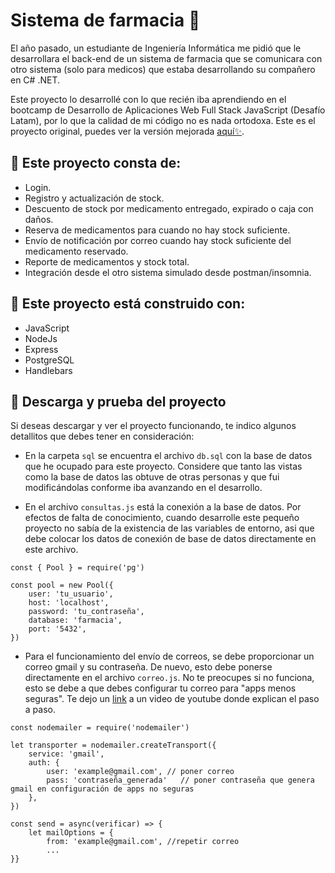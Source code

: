 # Sistema de farmacia 💊

El año pasado, un estudiante de Ingeniería Informática me pidió que le desarrollara el back-end de un sistema de farmacia que se comunicara con otro sistema 
(solo para medicos) que estaba desarrollando su compañero en C# .NET.

Este proyecto lo desarrollé con lo que recién iba aprendiendo en el bootcamp de Desarrollo de Aplicaciones Web Full Stack JavaScript (Desafío Latam), 
por lo que la calidad de mi código no es nada ortodoxa. Este es el proyecto original, puedes ver la versión mejorada [aquí✨](https://github.com/CSRehel/farmacia_mejorada).

## 💊 Este proyecto consta de:

* Login.
* Registro y actualización de stock.
* Descuento de stock por medicamento entregado, expirado o caja con daños.
* Reserva de medicamentos para cuando no hay stock suficiente.
* Envío de notificación por correo cuando hay stock suficiente del medicamento reservado.
* Reporte de medicamentos y stock total.
* Integración desde el otro sistema simulado desde postman/insomnia.

## 💊 Este proyecto está construido con:

* JavaScript 
* NodeJs 
* Express
* PostgreSQL
* Handlebars

## 💊 Descarga y prueba del proyecto

Si deseas descargar y ver el proyecto funcionando, te indico algunos detallitos que debes tener en consideración:

* En la carpeta ```sql``` se encuentra el archivo ```db.sql``` con la base de datos que he ocupado para este proyecto. Considere que tanto las vistas 
como la base de datos las obtuve de otras personas y que fui modificándolas conforme iba avanzando en el desarrollo.

* En el archivo ```consultas.js``` está la conexión a la base de datos. Por efectos de falta de conocimiento, cuando desarrolle este pequeño proyecto
no sabía de la existencia de las variables de entorno, asi que debe colocar los datos de conexión de base de datos directamente en este archivo.

```
const { Pool } = require('pg')

const pool = new Pool({
    user: 'tu_usuario',
    host: 'localhost',
    password: 'tu_contraseña',
    database: 'farmacia',
    port: '5432',
})
```

* Para el funcionamiento del envío de correos, se debe proporcionar un correo gmail y su contraseña. De nuevo, esto debe ponerse directamente en el archivo
```correo.js```. No te preocupes si no funciona, esto se debe a que debes configurar tu correo para "apps menos seguras". Te dejo un 
[link](https://youtu.be/RpSQQIGTpTM?t=137) a un video de youtube donde explican el paso a paso.

```
const nodemailer = require('nodemailer')

let transporter = nodemailer.createTransport({
    service: 'gmail',
    auth: {
        user: 'example@gmail.com', // poner correo
        pass: 'contraseña_generada'   // poner contraseña que genera gmail en configuración de apps no seguras
    },
})

const send = async(verificar) => {
    let mailOptions = {
        from: 'example@gmail.com', //repetir correo
        ...
}}
```

